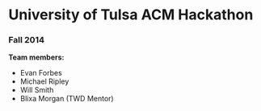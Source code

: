 University of Tulsa ACM Hackathon 
==============
### Fall 2014


**Team members:**
* Evan Forbes
* Michael Ripley
* Will Smith
* Blixa Morgan (TWD Mentor)
